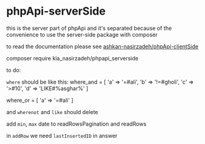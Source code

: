# phpApi-serverSide
this is the server part of phpApi and it's separated because of the convenience to use the server-side package with composer

to read the documentation please see [ashkan-nasirzadeh/phpApi-clientSide](https://github.com/ashkan-nasirzadeh/phpApi-clientSide)



composer require kia_nasirzadeh/phpapi_serverside

to do:

`where` should be like this:
where_and = [
'a' => '=#ali',
'b' => '!=#gholi',
'c' => '>#10',
'd' => 'LIKE#%asghar%'
]

where_or = [
'a' => '=#ali'
]

and `wherenot` and `like` should delete

add `min`, `max` date to readRowsPagination and readRows

in `addRow` we need `lastInsertedID` in answer
